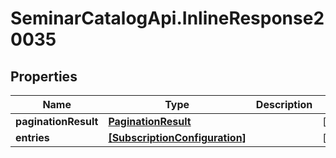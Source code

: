 # SeminarCatalogApi.InlineResponse20035

## Properties
Name | Type | Description | Notes
------------ | ------------- | ------------- | -------------
**paginationResult** | [**PaginationResult**](PaginationResult.md) |  | [optional] 
**entries** | [**[SubscriptionConfiguration]**](SubscriptionConfiguration.md) |  | [optional] 


